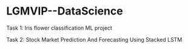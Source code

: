 # LGMVIP--DataScience

Task 1: Iris flower classification ML project

Task 2: Stock Market Prediction And Forecasting Using Stacked LSTM

